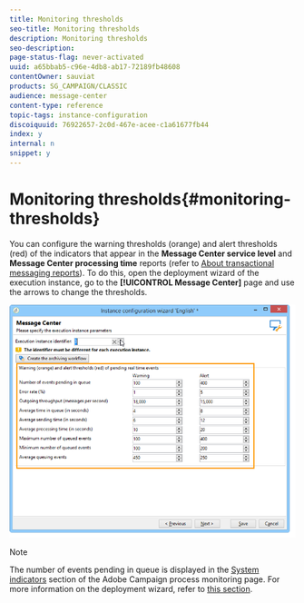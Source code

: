 ```yaml
---
title: Monitoring thresholds
seo-title: Monitoring thresholds
description: Monitoring thresholds
seo-description: 
page-status-flag: never-activated
uuid: a65bbab5-c96e-4db8-ab17-72189fb48608
contentOwner: sauviat
products: SG_CAMPAIGN/CLASSIC
audience: message-center
content-type: reference
topic-tags: instance-configuration
discoiquuid: 76922657-2c0d-467e-acee-c1a61677fb44
index: y
internal: n
snippet: y
---
```


# Monitoring thresholds{#monitoring-thresholds}

You can configure the warning thresholds (orange) and alert thresholds (red) of the indicators that appear in the **Message Center service level** and **Message Center processing time** reports (refer to [About transactional messaging reports](https://helpx.adobe.com/campaign/standard/message-center/using/about-transactional-messaging-reports.html)). To do this, open the deployment wizard of the execution instance, go to the **[!UICONTROL Message Center]** page and use the arrows to change the thresholds.

![](assets/messagecenter_monitor_events_001.png)

>[!NOTE]
>
>The number of events pending in queue is displayed in the [System indicators](https://helpx.adobe.com/campaign/classic/production/using/monitoring-processes.html#system-indicators) section of the Adobe Campaign process monitoring page. For more information on the deployment wizard, refer to [this section](https://helpx.adobe.com/campaign/classic/installation/using/deploying-an-instance.html#deployment-wizard).

